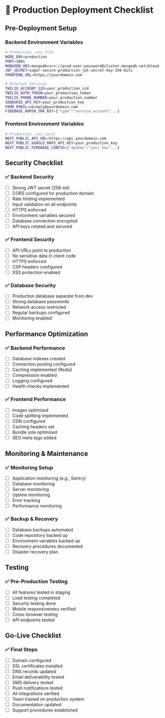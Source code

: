 # 🚀 Production Deployment Checklist

## Pre-Deployment Setup

### Backend Environment Variables
```bash
# Production .env file
NODE_ENV=production
PORT=3001
MONGODB_URI=mongodb+srv://prod-user:password@cluster.mongodb.net/blood-donor-prod
JWT_SECRET=super-secure-production-jwt-secret-key-256-bits
FRONTEND_URL=https://yourdomain.com

# External Services
TWILIO_ACCOUNT_SID=your_production_sid
TWILIO_AUTH_TOKEN=your_production_token
TWILIO_PHONE_NUMBER=your_production_number
SENDGRID_API_KEY=your_production_key
FROM_EMAIL=noreply@yourdomain.com
FIREBASE_ADMIN_SDK_KEY={"type":"service_account"...}
```

### Frontend Environment Variables
```bash
# Production .env.local
NEXT_PUBLIC_API_URL=https://api.yourdomain.com
NEXT_PUBLIC_GOOGLE_MAPS_API_KEY=your_production_key
NEXT_PUBLIC_FIREBASE_CONFIG={"apiKey":"your_key"...}
```

## Security Checklist

### ✅ Backend Security
- [ ] Strong JWT secret (256-bit)
- [ ] CORS configured for production domain
- [ ] Rate limiting implemented
- [ ] Input validation on all endpoints
- [ ] HTTPS enforced
- [ ] Environment variables secured
- [ ] Database connection encrypted
- [ ] API keys rotated and secured

### ✅ Frontend Security
- [ ] API URLs point to production
- [ ] No sensitive data in client code
- [ ] HTTPS enforced
- [ ] CSP headers configured
- [ ] XSS protection enabled

### ✅ Database Security
- [ ] Production database separate from dev
- [ ] Strong database passwords
- [ ] Network access restricted
- [ ] Regular backups configured
- [ ] Monitoring enabled

## Performance Optimization

### ✅ Backend Performance
- [ ] Database indexes created
- [ ] Connection pooling configured
- [ ] Caching implemented (Redis)
- [ ] Compression enabled
- [ ] Logging configured
- [ ] Health checks implemented

### ✅ Frontend Performance
- [ ] Images optimized
- [ ] Code splitting implemented
- [ ] CDN configured
- [ ] Caching headers set
- [ ] Bundle size optimized
- [ ] SEO meta tags added

## Monitoring & Maintenance

### ✅ Monitoring Setup
- [ ] Application monitoring (e.g., Sentry)
- [ ] Database monitoring
- [ ] Server monitoring
- [ ] Uptime monitoring
- [ ] Error tracking
- [ ] Performance monitoring

### ✅ Backup & Recovery
- [ ] Database backups automated
- [ ] Code repository backed up
- [ ] Environment variables backed up
- [ ] Recovery procedures documented
- [ ] Disaster recovery plan

## Testing

### ✅ Pre-Production Testing
- [ ] All features tested in staging
- [ ] Load testing completed
- [ ] Security testing done
- [ ] Mobile responsiveness verified
- [ ] Cross-browser testing
- [ ] API endpoints tested

## Go-Live Checklist

### ✅ Final Steps
- [ ] Domain configured
- [ ] SSL certificates installed
- [ ] DNS records updated
- [ ] Email deliverability tested
- [ ] SMS delivery tested
- [ ] Push notifications tested
- [ ] All integrations verified
- [ ] Team trained on production system
- [ ] Documentation updated
- [ ] Support procedures established